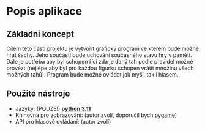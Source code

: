 # Popis aplikace

## Základní koncept

Cílem této části projektu je vytvořit grafický program ve kterém bude možné hrát šachy.
Jeho součástí bude uchování současného stavu hry v paměti.
Dále je potřeba aby byl schopen říci zda je daný tah podle pravidel možné provézt
(nejlépe aby byl pro každou figurku schopen vrátit množinu všech možných tahů).
Program bude možné ovládat jak myší, tak i hlasem.

## Použité nástroje

* Jazyky: (POUZE!) [**python 3.11**](https://www.python.org/)
* Knihovna pro zobrazování: (autor zvolí, doporučil bych [pygame](https://www.pygame.org/news))
* API pro hlasové ovládání: (autor zvolí)
